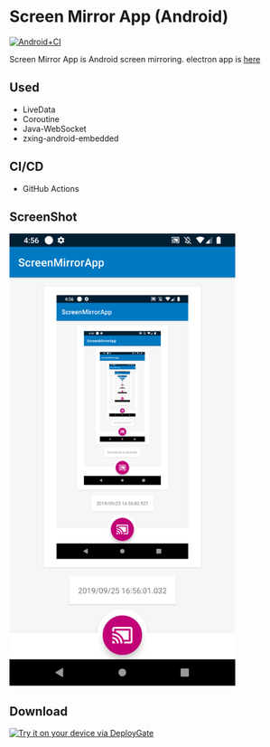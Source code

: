 # Screen Mirror App (Android)

[![Android+CI](https://github.com/TakenokoTech/ScreenMirrorAndroid/workflows/Android%20CI/badge.svg)](https://github.com/TakenokoTech/ScreenMirrorAndroid/actions)

Screen Mirror App is Android screen mirroring.
electron app is [here](https://github.com/TakenokoTech/ScreenMirrorAndroid/tree/master/server)

## Used
 - LiveData
 - Coroutine 
 - Java-WebSocket
 - zxing-android-embedded

## CI/CD
 - GitHub Actions

## ScreenShot
<img src="./.github/images/android-app.png" width=400>

## Download

[<img src="https://dply.me/xbphpp/button/large" alt="Try it on your device via DeployGate">](https://dply.me/xbphpp#install)
